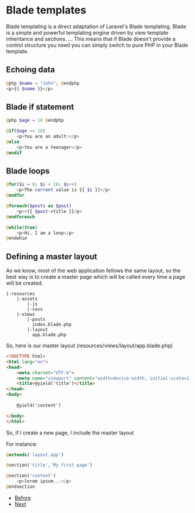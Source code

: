 # Blade templates

Blade templating is a direct adaptation of Laravel's Blade templating. Blade is a simple and powerful templating engine driven by view template inheritance and sections. ... This means that if Blade doesn't provide a control structure you need you can simply switch to pure PHP in your Blade template.

## Echoing data

```php
@php $name = "John"; @endphp
<p>{{ $name }}</p>
```

## Blade if statement

```php
@php $age = 18 @endphp

@if($age >= 18)
    <p>You are an adult!</p>
@else
    <p>You are a teenager</p>
@endif
```

## Blade loops
```php
@for($i = 0; $i < 10; $i++)
    <p>The current value is {{ $i }}</p>
@endfor
```

```php
@foreach($posts as $post)
    <p><{{ $post->title }}/p>
@endforeach
```

```php
@while(true)
    <p>Hi, I am a loop</p>
@endwhie
```

## Defining a master layout
As we know, most of the web application fellows the same layout, so the best way is to create a master page which will be called every time a page will be created.

```
|-resources
    |-assets
        |-js
        |-sass
    |-views
        |-posts
          index.blade.php   
        |-layout
          app.blade.php

```

So, here is our master layout (resources/views/layout/app.blade.php)

```html
<!DOCTYPE html>
<html lang="en">
<head>
    <meta charset="UTF-8">
    <meta name="viewport" content="width=device-width, initial-scale=1.0">
    <title>@yield('title')</title>
</head>
<body>
    
    @yield('content')

</body>
</html>
```

So, if I create a new page, I include the master layout 

For instance:

```php
@extends('layout.app')

@section('title','My first page')

@section('content')
    <p>lorem ipsum...</p> 
@endsection

```
- [Before](/f.models.md)
- [Next](../03.Exercice/readme.md)